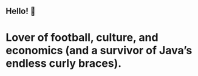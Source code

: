 ## Hello! 👋

# Lover of football, culture, and economics (and a survivor of Java’s endless curly braces).
